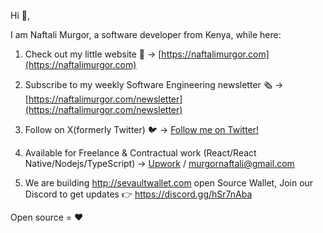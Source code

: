 

Hi 👋,

I am Naftali Murgor, a software developer from Kenya, while here:

1. Check out my little website 🔗 → [https://naftalimurgor.com](https://naftalimurgor.com)

1. Subscribe to my weekly Software Engineering newsletter 🗞️ →  [https://naftalimurgor.com/newsletter](https://naftalimurgor.com/newsletter)

1. Follow on X(formerly Twitter) 🐦 → [Follow me on Twitter!](https://twitter.com/nkmurgor)
2. Available for Freelance & Contractual work (React/React Native/Nodejs/TypeScript) → [Upwork](https://www.upwork.com/freelancers/~01c8a3bd90a4142200) / murgornaftali@gmail.com
3. We are building http://sevaultwallet.com open Source Wallet, Join our Discord to get updates 👉 https://discord.gg/hSr7nAba 

Open source = ❤️
   
